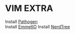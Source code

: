 # VIM EXTRA

Install [Pathogen](https://github.com/tpope/vim-pathogen)   
Install [EmmetIO](https://github.com/mattn/emmet-vim)
Install [NerdTree](https://github.com/scrooloose/nerdtree)

